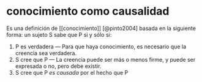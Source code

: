 # conocimiento como causalidad
Es una definición de [[conocimiento]] [@pinto2004] basada en la siguiente forma: un sujeto S sabe que P si y sólo si:

1. P es verdadera — Para que haya conocimiento, es necesario que la creencia sea verdadera.
2. S cree que P — La creencia puede ser más o menos firme, y puede ser expresada o no, pero debe existir.
3. S cree que P *es causada* por el hecho que P